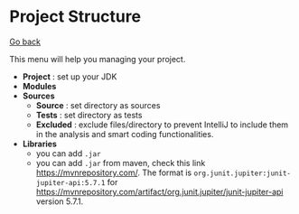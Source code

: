 # Project Structure

[Go back](../index.md#intellij-idea)

This menu will help you managing your project.

* **Project** : set up your JDK
* **Modules**
* **Sources** 
  * **Source** : set directory as sources
  * **Tests** : set directory as tests
  * **Excluded** : exclude files/directory to prevent IntelliJ to include them in the analysis and smart coding functionalities.
* **Libraries**
    * you can add ``.jar``
    * you can add ``.jar`` from maven, check this link <https://mvnrepository.com/>. The format is ``org.junit.jupiter:junit-jupiter-api:5.7.1`` for <https://mvnrepository.com/artifact/org.junit.jupiter/junit-jupiter-api> version 5.7.1.